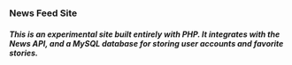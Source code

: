 ### News Feed Site
##### This is an experimental site built entirely with PHP. It integrates with the News API, and a MySQL database for storing user accounts and favorite stories.